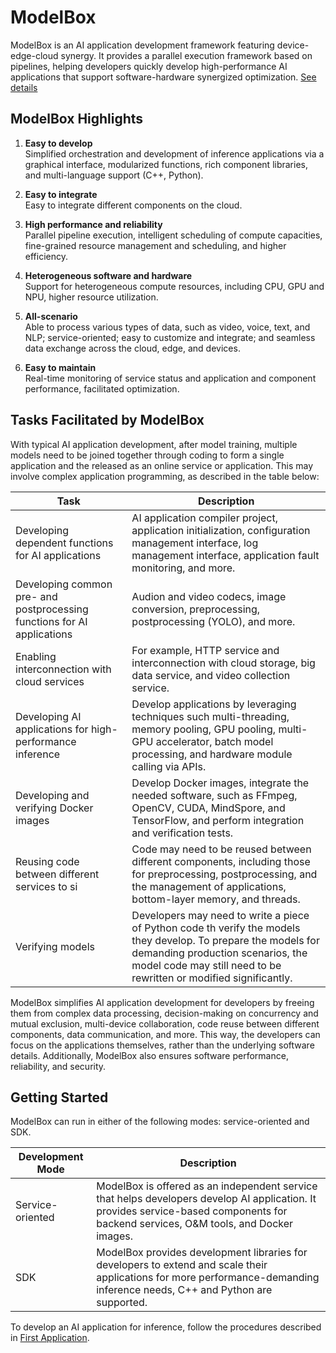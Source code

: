 # ModelBox

ModelBox is an AI application development framework featuring device-edge-cloud synergy. It provides a parallel execution framework based on pipelines, helping developers quickly develop high-performance AI applications that support software-hardware synergized optimization. [See details](http://modelbox-ai.com/modelbox-book/)

## ModelBox Highlights

1. **Easy to develop**  
   Simplified orchestration and development of inference applications via a graphical interface, modularized functions, rich component libraries, and multi-language support (C++, Python).

1. **Easy to integrate**  
   Easy to integrate different components on the cloud.

1. **High performance and reliability**  
   Parallel pipeline execution, intelligent scheduling of compute capacities, fine-grained resource management and scheduling, and higher efficiency.

1. **Heterogeneous software and hardware**  
   Support for heterogeneous compute resources, including CPU, GPU and NPU, higher resource utilization.

1. **All-scenario**  
   Able to process various types of data, such as video, voice, text, and NLP; service-oriented; easy to customize and integrate; and seamless data exchange across the cloud, edge, and devices.

1. **Easy to maintain**  
   Real-time monitoring of service status and application and component performance, facilitated optimization.

## Tasks Facilitated by ModelBox

With typical AI application development, after model training, multiple models need to be joined together through coding to form a single application and the released as an online service or application. This may involve complex application programming, as described in the table below:
  
|Task|Description|
|--|--|
|Developing dependent functions for AI applications|AI application compiler project, application initialization, configuration management interface, log management interface, application fault monitoring, and more.|
|Developing common pre- and postprocessing functions for AI applications|Audion and video codecs, image conversion, preprocessing, postprocessing (YOLO), and more.|
|Enabling interconnection with cloud services|For example, HTTP service and interconnection with cloud storage, big data service, and video collection service.|
|Developing AI applications for high-performance inference|Develop applications by leveraging techniques such multi-threading, memory pooling, GPU pooling, multi-GPU accelerator, batch model processing, and hardware module calling via APIs.|
|Developing and verifying Docker images|Develop Docker images, integrate the needed software, such as FFmpeg, OpenCV, CUDA, MindSpore, and TensorFlow, and perform integration and verification tests.|
|Reusing code between different services to si|Code may need to be reused between different components, including those for preprocessing, postprocessing, and the management of applications, bottom-layer memory, and threads.|
|Verifying models|Developers may need to write a piece of Python code th verify the models they develop. To prepare the models for demanding production scenarios, the model code may still need to be rewritten or modified significantly.|

ModelBox simplifies AI application development for developers by freeing them from complex data processing, decision-making on concurrency and mutual exclusion, multi-device collaboration, code reuse between different components, data communication, and more. This way, the developers can focus on the applications themselves, rather than the underlying software details. Additionally, ModelBox also ensures software performance, reliability, and security.

## Getting Started

ModelBox can run in either of the following modes: service-oriented and SDK.

|Development Mode|Description|
|--|--|
|Service-oriented|ModelBox is offered as an independent service that helps developers develop AI application. It provides service-based components for backend services, O&M tools, and Docker images.|
|SDK|ModelBox provides development libraries for developers to extend and scale their applications for more performance-demanding inference needs, C++ and Python are supported.|

To develop an AI application for inference, follow the procedures described in [First Application](https://modelbox-ai.com/modelbox-book/first-app/mnist.html).
